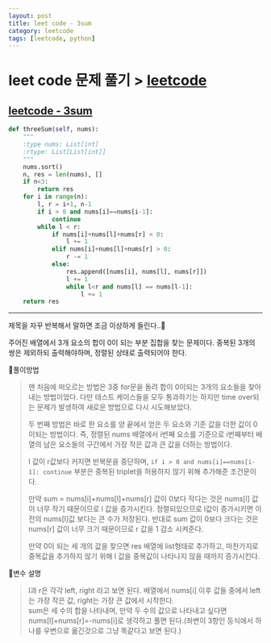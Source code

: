 ```yaml
---
layout: post
title: leet code - 3sum
category: leetcode
tags: [leetcode, python]
---
```


# leet code 문제 풀기 > [leetcode]("https://leetcode.com/")

## [leetcode - 3sum]("https://leetcode.com/problems/3sum/")  

```python
def threeSum(self, nums):
    """
    :type nums: List[int]
    :rtype: List[List[int]]
    """
    nums.sort()
    n, res = len(nums), []
    if n<3:
        return res
    for i in range(n):
        l, r = i+1, n-1
        if i > 0 and nums[i]==nums[i-1]:
            continue
        while l < r:
            if nums[i]+nums[l]+nums[r] < 0:
                l += 1
            elif nums[i]+nums[l]+nums[r] > 0:
                r -= 1
            else:
                res.append([nums[i], nums[l], nums[r]])
                l += 1
                while l<r and nums[l] == nums[l-1]:
                    l += 1
    return res

```

---
제목을 자꾸 반복해서 말하면 조금 이상하게 들린다..🔞  

주어진 배열에서 3개 요소의 합이 0이 되는 부분 집합을 찾는 문제이다. 중복된 3개의 쌍은 제외하되 출력해야하며, 정렬된 상태로 출력되어야 한다.

📌풀이방법  
> 맨 처음에 떠오르는 방법은 3중 for문을 돌려 합이 0이되는 3개의 요소들을 찾아내는 방법이었다. 다만 테스트 케이스들을 모두 통과하기는 하지만 time over되는 문제가 발생하여 새로운 방법으로 다시 시도해보았다.  
>
> 두 번째 방법은 바로 한 요소를 양 끝에서 얻은 두 요소와 기준 값을 더한 값이 0이되는 방법이다. 즉, 정렬된 nums 배열에서 i번째 요소를 기준으로 i번째부터 배열의 남은 요소들의 구간에서 가장 작은 값과 큰 값을 더하는 방법이다.  
>  
> l 값이 r값보다 커지면 반복문을 중단하며, ``` if i > 0 and nums[i]==nums[i-1]: continue ```  부분은 중복된 triplet을 허용하지 않기 위해 추가해준 조건문이다.  
>  
> 만약 sum = nums[i]+nums[l]+nums[r] 값이 0보다 작다는 것은 nums[l] 값이 너무 작기 때문이므로 l 값을 증가시킨다. 정렬되있으므로 l값이 증가시키면 이전의 nums[l]값 보다는 큰 수가 저장된다. 반대로 sum 값이 0보다 크다는 것은 nums[r] 값이 너무 크기 때문이므로 r 값을 1 감소 시켜준다.
>  
> 만약 0이 되는 세 개의 값을 찾으면 res 배열에 list형태로 추가하고, 마찬가지로 중복값을 추가하지 않기 위해 l 값을 중복값이 나타나지 않을 때까지 증가시킨다.  
   
📌변수 설명  
> l과 r은 각각 left, right 라고 보면 된다. 배열에서 nums[i] 이후 값들 중에서 left는 가장 작은 값, right는 가장 큰 값에서 시작한다.  
> sum은 세 수의 합을 나타내며, 만약 두 수의 값으로 나타내고 싶다면 nums[l]+nums[r]=-nums[i]로 생각하고 풀면 된다.(좌변이 3항인 등식에서 하나를 우변으로 옮긴것으로 그냥 똑같다고 보면 된다.)  
>
